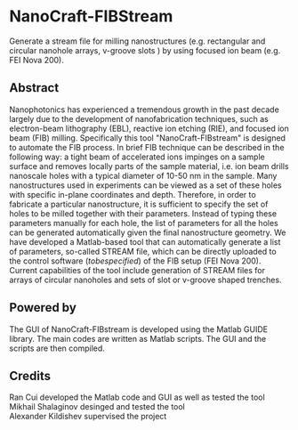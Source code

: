 # NanoCraft-FIBStream
Generate a stream file for milling nanostructures (e.g. rectangular and circular nanohole arrays, v-groove slots ) by using focused ion beam (e.g. FEI Nova 200).

## Abstract
Nanophotonics has experienced a tremendous growth in the past decade largely due to the development of nanofabrication techniques, such as electron-beam lithography (EBL), reactive ion etching (RIE), and focused ion beam (FIB) milling. Specifically this tool "NanoCraft-FIBstream" is designed to automate the FIB process. In brief FIB technique can be described in the following way: a tight beam of accelerated ions impinges on a sample surface and removes locally parts of the sample material, i.e. ion beam drills nanoscale holes with a typical diameter of 10-50 nm in the sample. Many nanostructures used in experiments can be viewed as a set of these holes with specific in-plane coordinates and depth. Therefore, in order to fabricate a particular nanostructure, it is sufficient to specify the set of holes to be milled together with their parameters. Instead of typing these parameters manually for each hole, the list of parameters for all the holes can be generated automatically given the final nanostructure geometry. We have developed a Matlab-based tool that can automatically generate a list of parameters, so-called STREAM file, which can be directly uploaded to the control software ($to be specified$) of the FIB setup (FEI Nova 200). Current capabilities of the tool include generation of STREAM files for arrays of circular nanoholes and sets of slot or v-groove shaped trenches.

## Powered by
The GUI of NanoCraft-FIBstream is developed using the Matlab GUIDE library. The main codes are written as Matlab scripts. The GUI and the scripts are then compiled.

## Credits
Ran Cui developed the Matlab code and GUI as well as tested the tool<br>
Mikhail Shalaginov desinged and tested the tool<br>
Alexander Kildishev supervised the project<br>
